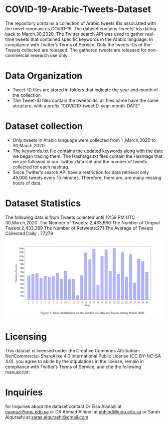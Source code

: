 # COVID-19-Arabic-Tweets-Dataset
The repository contains a collection of Arabic tweets IDs associated with the novel coronavirus COVID-19. The dataset contains Tweets' ids dating back to March,30,2020. The Twitter search API was used to gather real-time tweets that contained specific keywords in the Arabic language. In compliance with Twitter’s Terms of Service. Only the tweets IDs of the Tweets collected are released. The gathered tweets are released for non-commercial research use only.
# Data Organization
*	Tweet-ID files are stored in folders that indicate the year and month of the collection
*	The Tweet-ID files contain the tweets ids, all files name have the same structure, with a prefix “COVID19-tweetID-year-month-DATE"
# Dataset collection
*	Only tweets in Arabic language were collected from   1 ,March,2020  to  30,March,2020.
* The keywords.txt file contains the updated keywords along with the date we began tracing them. The Hashtags.txt files contain the Hashtags that we are followed in our Twitter data-set and the number of tweets collected for each hashtag.
* Since Twitter’s search API have a restriction for data retrieval only 45,000 tweets every 15 minutes, Therefore, there are, are many missing hours of data.
# Dataset Statistics
The following data is from Tweets colected until 12:59  PM  UTC 30,March,2020.
The Number of Tweets: 2,433,660
The Number of Orignal Tweets:2,433,389
The Number of  Retweets:271
The Average  of Tweets Collected Daily : 77279
![](images/daily_distributions.png)
# Licensing
This dataset is licensed under the Creative Commons Attribution-NonCommercial-ShareAlike 4.0 International Public License (CC BY-NC-SA 4.0). you agree to abide by the stipulations in the license, remain in compliance with Twitter’s Terms of Service, and cite the following manuscript:
# Inquiries  
for Inquiries about the dataset contact Dr Eisa Alanazi at eaanazi@uqu.edu.sa
or DR Ahmad Alhindi at ahhindi@uqu.edu.sa or Sarah Alqurashi at saraa.alqurashi@gmail.com 



